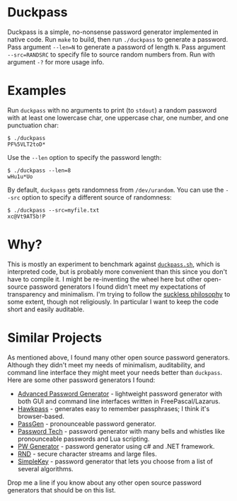 # Duckpass

Duckpass is a simple, no-nonsense password generator implemented in
native code.  Run `make` to build, then run `./duckpass` to generate a
password.  Pass argument `--len=N` to generate a password of length
`N`.  Pass argument `--src=RANDSRC` to specify file to source random
numbers from.  Run with argument `-?` for more usage info.

# Examples

Run `duckpass` with no arguments to print (to `stdout`) a random
password with at least one lowercase char, one uppercase char, one
number, and one punctuation char:

```
$ ./duckpass
PF%5VLT2toD*
```

Use the `--len` option to specify the password length:

```
$ ./duckpass --len=8
wHu1u*Uo
```

By default, `duckpass` gets randomness from `/dev/urandom`.  You can
use the `--src` option to specify a different source of randomness:

```
$ ./duckpass --src=myfile.txt
xc@Vt9AT5b!P
```

# Why?

This is mostly an experiment to benchmark against
[`duckpass.sh`](https://github.com/fardaniqbal/duckpass-sh), which is
interpreted code, but is probably more convenient than this since you
don't have to compile it.  I might be re-inventing the wheel here but
other open-source password generators I found didn't meet my
expectations of transparency and minimalism.  I'm trying to follow the
[suckless philosophy](https://suckless.org/philosophy/) to some
extent, though not religiously.  In particular I want to keep the code
short and easily auditable.

# Similar Projects

As mentioned above, I found many other open source password
generators.  Although they didn't meet my needs of minimalism,
auditability, and command line interface they might meet your needs
better than `duckpass`.  Here are some other password generators I
found:

* [Advanced Password
  Generator](https://sourceforge.net/projects/apwg/) - lightweight
  password generator with both GUI and command line interfaces written
  in FreePascal/Lazarus.
* [Hawkpass](https://github.com/kalpetros/hawkpass) - generates easy
  to remember passphrases; I think it's browser-based.
* [PassGen](https://github.com/chirra/PasGen) - pronounceable password
  generator.
* [Password Tech](https://sourceforge.net/projects/pwgen-win/) -
  password generator with many bells and whistles like pronounceable
  passwords and Lua scripting.
* [PW Generator](https://sourceforge.net/projects/pw-generator/) -
  password generator using c# and .NET framework.
* [RND](https://sourceforge.net/p/rnd2/code/ci/master/tree/) - secure
  character streams and large files.
* [SimpleKey](https://sourceforge.net/projects/simplekey/) - password
  generator that lets you choose from a list of several algorithms.

Drop me a line if you know about any other open source password
generators that should be on this list.
